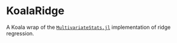 # KoalaRidge

A Koala wrap of the
[`MultivariateStats.jl`](https://github.com/JuliaStats/MultivariateStats.jl)
implementation of ridge regression.
